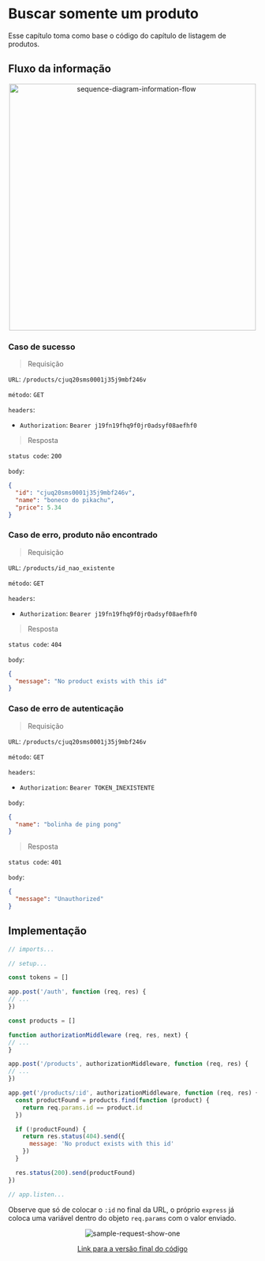 # Buscar somente um produto

Esse capítulo toma como base o código do capítulo de listagem de produtos.

## Fluxo da informação

<p align="center">
  <img src="https://user-images.githubusercontent.com/15306309/56464695-74280e00-63c5-11e9-9745-b0d643233f01.png" alt="sequence-diagram-information-flow" width="500" />
</p>

### Caso de sucesso
> Requisição

`URL`: `/products/cjuq20sms0001j35j9mbf246v`

`método`: `GET`

`headers`:
- `Authorization`: `Bearer j19fn19fhq9f0jr0adsyf08aefhf0`

> Resposta

`status code`: `200`

`body`:
```json
{
  "id": "cjuq20sms0001j35j9mbf246v",
  "name": "boneco do pikachu",
  "price": 5.34
}
```

### Caso de erro, produto não encontrado
> Requisição

`URL`: `/products/id_nao_existente`

`método`: `GET`

`headers`:
- `Authorization`: `Bearer j19fn19fhq9f0jr0adsyf08aefhf0`

> Resposta

`status code`: `404`

`body`:
```json
{
  "message": "No product exists with this id"
}
```

### Caso de erro de autenticação
> Requisição

`URL`: `/products/cjuq20sms0001j35j9mbf246v`

`método`: `GET`

`headers`:
- `Authorization`: `Bearer TOKEN_INEXISTENTE`

`body`:
```json
{
  "name": "bolinha de ping pong"
}
```

> Resposta

`status code`: `401`

`body`:
```json
{
  "message": "Unauthorized"
}
```

## Implementação

```javascript
// imports...

// setup...

const tokens = []

app.post('/auth', function (req, res) {
// ...
})

const products = []

function authorizationMiddleware (req, res, next) {
// ...
}

app.post('/products', authorizationMiddleware, function (req, res) {
// ...
})

app.get('/products/:id', authorizationMiddleware, function (req, res) {
  const productFound = products.find(function (product) {
    return req.params.id == product.id
  })

  if (!productFound) {
    return res.status(404).send({
      message: 'No product exists with this id'
    })
  }

  res.status(200).send(productFound)
})

// app.listen...
```

Observe que só de colocar o `:id` no final da URL, o próprio `express` já coloca uma variável dentro do objeto `req.params` com o valor enviado.

<p align="center">
  <img src="https://user-images.githubusercontent.com/15306309/56464716-fa445480-63c5-11e9-91ec-66e41a994e27.png" alt="sample-request-show-one" />
</p>

<p align="center">
  <a href="https://github.com/otaviopace/livro-desenvolvimento-web-basico/blob/master/api/buscar_um_produto.js">Link para a versão final do código</a>
</p>

